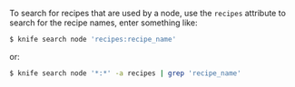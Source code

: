 To search for recipes that are used by a node, use the `recipes`
attribute to search for the recipe names, enter something like:

``` bash
$ knife search node 'recipes:recipe_name'
```

or:

``` bash
$ knife search node '*:*' -a recipes | grep 'recipe_name'
```